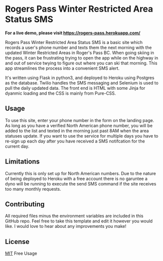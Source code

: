 # Rogers Pass Winter Restricted Area Status SMS
**For a live demo, please visit https://rogers-pass.herokuapp.com/**

Rogers Pass Winter Restricted Area Status SMS is a basic site which records a user's phone number and texts them the next morning with the updated Winter Restricted Areas in Roger's Pass BC. When going skiing in the pass, it can be frustrating trying to open the app while on the highway in and out of service twying to figure out where you can ski that morning. This app streamlines the process into a convenient SMS alert.

It's written using Flask in python3, and deployed to Heroku using Postgres as the database. Twilio handles the SMS messaging and Selenium is used to pull the daily updated data. The front end is HTML with some Jinja for dyanmic loading and the CSS is mainly from Pure-CSS.

## Usage

To use this site, enter your phone number in the form on the landing page. As long as you have a verified North American phone number, you will be added to the list and texted in the morning just past 8AM when the area statuses update. If you want to use the service for multiple days you have to re-sign up each day after you have received a SMS notifcation for the current day.

## Limitations

Currently this is only set up for North American numbers. Due to the nature of being deployed to Heroku with a free account there is no garuntee a dyno will be running to execute the send SMS command if the site receives too many monthly requests.

## Contributing

All required files minus the environment variables are included in this GitHub repo. Feel free to take this template and edit it however you would like. I would love to hear about any improvements you make!

## License
[MIT](https://choosealicense.com/licenses/mit/) Free Usage